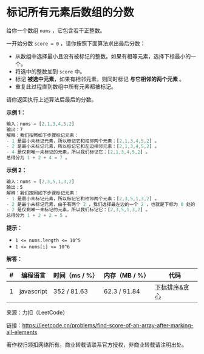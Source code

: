 # 标记所有元素后数组的分数

给你一个数组 `nums` ，它包含若干正整数。

一开始分数 `score = 0` ，请你按照下面算法求出最后分数：

- 从数组中选择最小且没有被标记的整数。如果有相等元素，选择下标最小的一个。
- 将选中的整数加到 `score` 中。
- 标记 **被选中元素**，如果有相邻元素，则同时标记 **与它相邻的两个元素** 。
- 重复此过程直到数组中所有元素都被标记。

请你返回执行上述算法后最后的分数。

**示例 1：**

``` javascript
输入：nums = [2,1,3,4,5,2]
输出：7
解释：我们按照如下步骤标记元素：
- 1 是最小未标记元素，所以标记它和相邻两个元素：[2,1,3,4,5,2] 。
- 2 是最小未标记元素，所以标记它和左边相邻元素：[2,1,3,4,5,2] 。
- 4 是仅剩唯一未标记的元素，所以我们标记它：[2,1,3,4,5,2] 。
总得分为 1 + 2 + 4 = 7 。
```

**示例 2：**

``` javascript
输入：nums = [2,3,5,1,3,2]
输出：5
解释：我们按照如下步骤标记元素：
- 1 是最小未标记元素，所以标记它和相邻两个元素：[2,3,5,1,3,2] 。
- 2 是最小未标记元素，由于有两个 2 ，我们选择最左边的一个 2 ，也就是下标为 0 处的 2 ，以及它右边相邻的元素：[2,3,5,1,3,2] 。
- 2 是仅剩唯一未标记的元素，所以我们标记它：[2,3,5,1,3,2] 。
总得分为 1 + 2 + 2 = 5 。
```

**提示：**

- `1 <= nums.length <= 10^5`
- `1 <= nums[i] <= 10^6`

**解答：**

**#**|**编程语言**|**时间（ms / %）**|**内存（MB / %）**|**代码**
--|--|--|--|--
1|javascript|352 / 81.63|62.3 / 91.84|[下标排序&贪心](./javascript/ac_v1.js)

来源：力扣（LeetCode）

链接：https://leetcode.cn/problems/find-score-of-an-array-after-marking-all-elements

著作权归领扣网络所有。商业转载请联系官方授权，非商业转载请注明出处。
